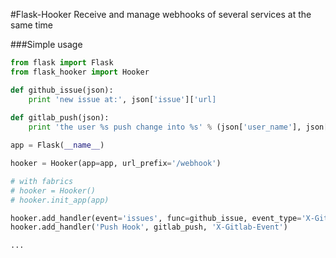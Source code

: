 #Flask-Hooker
Receive and manage webhooks of several services at the same time

###Simple usage
```python 
from flask import Flask
from flask_hooker import Hooker

def github_issue(json):
    print 'new issue at:', json['issue']['url]
    
def gitlab_push(json):
    print 'the user %s push change into %s' % (json['user_name'], json['project']['name'])

app = Flask(__name__)

hooker = Hooker(app=app, url_prefix='/webhook')

# with fabrics
# hooker = Hooker()
# hooker.init_app(app)

hooker.add_handler(event='issues', func=github_issue, event_type='X-Github-Event')
hooker.add_handler('Push Hook', gitlab_push, 'X-Gitlab-Event')

...
```
